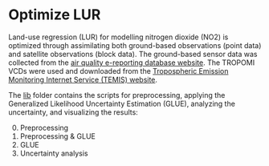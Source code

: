 # Optimize LUR
Land-use regression (LUR) for modelling nitrogen dioxide (NO2) is optimized through assimilating both ground-based observations (point data) and satellite observations (block data). The ground-based sensor data was collected from the [air quality e-reporting database website][1]. The TROPOMI VCDs were used and downloaded from the [Tropospheric Emission Monitoring Internet Service (TEMIS) website][2].

The [lib][3] folder contains the scripts for preprocessing, applying the Generalized Likelihood Uncertainty Estimation (GLUE), analyzing the uncertainty, and visualizing the results:

0. Preprocessing
1. Preprocessing & GLUE
2. GLUE
3. Uncertainty analysis


[1]:https://www.eea.europa.eu/data-and-maps/data/aqereporting-8#tab-figures-produced
[2]:http://www.temis.nl/
[3]:https://github.com/co822ee/LUR_optimization/tree/master/lib
